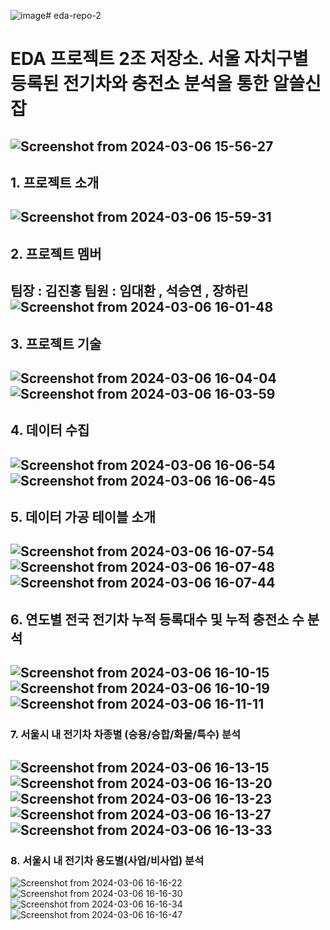 ![image](https://github.com/addinedu-ros-4th/eda-repo-2/assets/98201651/e4ae6d6b-a857-4863-9e07-d6b5fb4612fa)# eda-repo-2
# EDA 프로젝트 2조 저장소. 서울 자치구별 등록된 전기차와 충전소 분석을 통한 알쓸신잡
![Screenshot from 2024-03-06 15-56-27](https://github.com/addinedu-ros-4th/eda-repo-2/assets/98201651/0b3df982-d1a5-421a-97e4-e9218812918b)
---
## 1. 프로젝트 소개
![Screenshot from 2024-03-06 15-59-31](https://github.com/addinedu-ros-4th/eda-repo-2/assets/98201651/59b33e0f-5715-4496-817d-350c1097b275)
---
## 2. 프로젝트 멤버
팀장 : 김진홍
팀원 : 임대환 , 석승연 , 장하린
![Screenshot from 2024-03-06 16-01-48](https://github.com/addinedu-ros-4th/eda-repo-2/assets/98201651/cabfbf5c-eb8c-4885-9180-6d8d3270c9b3)
---
## 3. 프로젝트 기술
![Screenshot from 2024-03-06 16-04-04](https://github.com/addinedu-ros-4th/eda-repo-2/assets/98201651/839a80ae-ea15-44d9-b393-3c961f04e771)
![Screenshot from 2024-03-06 16-03-59](https://github.com/addinedu-ros-4th/eda-repo-2/assets/98201651/7392becd-9b75-48bc-ae7b-23e499dce791)
---
## 4. 데이터 수집
![Screenshot from 2024-03-06 16-06-54](https://github.com/addinedu-ros-4th/eda-repo-2/assets/98201651/c515ebde-fc0a-4101-8382-0b2912281f7c)
![Screenshot from 2024-03-06 16-06-45](https://github.com/addinedu-ros-4th/eda-repo-2/assets/98201651/1e314fa8-b2a4-42f9-80eb-ba41c8e6c4b9)
---
## 5. 데이터 가공 테이블 소개
![Screenshot from 2024-03-06 16-07-54](https://github.com/addinedu-ros-4th/eda-repo-2/assets/98201651/2a76cca0-0e4e-4870-ac07-bb718a0ff29a)
![Screenshot from 2024-03-06 16-07-48](https://github.com/addinedu-ros-4th/eda-repo-2/assets/98201651/6b52ad60-c371-4592-9b5b-7f9cfa9aecc9)
![Screenshot from 2024-03-06 16-07-44](https://github.com/addinedu-ros-4th/eda-repo-2/assets/98201651/f348f2b3-6f02-4f19-a4cf-6c8a63e76f06)
---
## 6. 연도별 전국 전기차 누적 등록대수 및 누적 충전소 수 분석
![Screenshot from 2024-03-06 16-10-15](https://github.com/addinedu-ros-4th/eda-repo-2/assets/98201651/54cbd28b-d6f0-4000-a24d-e0b56ddfc1a5)
![Screenshot from 2024-03-06 16-10-19](https://github.com/addinedu-ros-4th/eda-repo-2/assets/98201651/7e149361-d9b7-47d6-bac5-9162fa589275)
![Screenshot from 2024-03-06 16-11-11](https://github.com/addinedu-ros-4th/eda-repo-2/assets/98201651/d8925b13-1f74-4d2a-89ce-9408316ecbe0)
---
### 7. 서울시 내 전기차 차종별 (승용/승합/화물/특수) 분석
![Screenshot from 2024-03-06 16-13-15](https://github.com/addinedu-ros-4th/eda-repo-2/assets/98201651/0479701b-d7dd-4483-93b9-3ab140a41611)
![Screenshot from 2024-03-06 16-13-20](https://github.com/addinedu-ros-4th/eda-repo-2/assets/98201651/b504fd85-0eaf-49f2-8043-c5821186ff55)
![Screenshot from 2024-03-06 16-13-23](https://github.com/addinedu-ros-4th/eda-repo-2/assets/98201651/106625bd-e16d-4530-b3fe-8d8462216c73)
![Screenshot from 2024-03-06 16-13-27](https://github.com/addinedu-ros-4th/eda-repo-2/assets/98201651/1552a45b-cbd0-440a-ac42-593e286bcfbc)
![Screenshot from 2024-03-06 16-13-33](https://github.com/addinedu-ros-4th/eda-repo-2/assets/98201651/65677758-8027-4fe2-ae24-7875f28c9578)
---
### 8. 서울시 내 전기차 용도별(사업/비사업) 분석
![Screenshot from 2024-03-06 16-16-22](https://github.com/addinedu-ros-4th/eda-repo-2/assets/98201651/771284ea-d5f4-4c4a-8b77-d59e62f1e346)
![Screenshot from 2024-03-06 16-16-30](https://github.com/addinedu-ros-4th/eda-repo-2/assets/98201651/bc5d9eae-d0af-4ea0-aa12-5fb76590cb01)
![Screenshot from 2024-03-06 16-16-34](https://github.com/addinedu-ros-4th/eda-repo-2/assets/98201651/9910dd6b-6c34-436a-8625-7bdc8bc4be33)
![Screenshot from 2024-03-06 16-16-47](https://github.com/addinedu-ros-4th/eda-repo-2/assets/98201651/e962d50a-c9a1-475a-ae23-77ac4d8aefeb)
